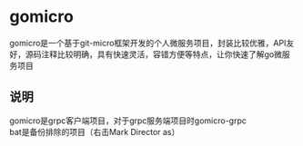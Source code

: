 # gomicro
gomicro是一个基于git-micro框架开发的个人微服务项目，封装比较优雅，API友好，源码注释比较明确，具有快速灵活，容错方便等特点，让你快速了解go微服务项目

## 说明
gomicro是grpc客户端项目，对于grpc服务端项目时gomicro-grpc    
bat是备份排除的项目（右击Mark Director as）
